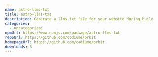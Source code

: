 ```yaml
---
name: astro-llms-txt
title: astro-llms-txt
description: Generate a llms.txt file for your website during build
categories:
  - uncategorized
npmUrl: https://www.npmjs.com/package/astro-llms-txt
repoUrl: https://github.com/codiume/orbit
homepageUrl: https://github.com/codiume/orbit
downloads: 3
---
```

